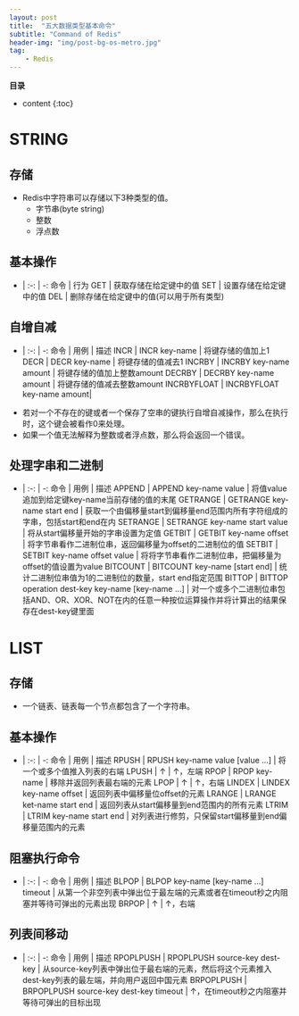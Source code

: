 ```yaml
---
layout: post
title:  "五大数据类型基本命令"
subtitle: "Command of Redis"
header-img: "img/post-bg-os-metro.jpg"
tag: 
    - Redis
---
```

**目录**
* content
{:toc}

# STRING
## 存储
* Redis中字符串可以存储以下3种类型的值。
  * 字节串(byte string)
  * 整数
  * 浮点数

## 基本操作

- | :-: | -: 
命令 | 行为
GET | 获取存储在给定键中的值
SET | 设置存储在给定键中的值
DEL | 删除存储在给定键中的值(可以用于所有类型)

## 自增自减
- | :-: | -: 
命令 | 用例 | 描述
INCR | INCR key-name | 将键存储的值加上1
DECR | DECR key-name | 将键存储的值减去1
INCRBY | INCRBY key-name amount | 将键存储的值加上整数amount
DECRBY | DECRBY key-name amount | 将键存储的值减去整数amount
INCRBYFLOAT | INCRBYFLOAT key-name amount|

* 若对一个不存在的键或者一个保存了空串的键执行自增自减操作，那么在执行时，这个键会被看作0来处理。
* 如果一个值无法解释为整数或者浮点数，那么将会返回一个错误。

## 处理字串和二进制
- | :-: | -: 
命令 | 用例 | 描述
APPEND | APPEND key-name value | 将值value追加到给定键key-name当前存储的值的末尾
GETRANGE | GETRANGE key-name start end | 获取一个由偏移量start到偏移量end范围内所有字符组成的字串，包括start和end在内
SETRANGE | SETRANGE key-name start value | 将从start偏移量开始的字串设置为定值
GETBIT | GETBIT key-name offset | 将字节串看作二进制位串，返回偏移量为offset的二进制位的值
SETBIT | SETBIT key-name offset value | 将将字节串看作二进制位串，把偏移量为offset的值设置为value
BITCOUNT | BITCOUNT key-name [start end] | 统计二进制位串值为1的二进制位的数量，start end指定范围
BITTOP | BITTOP operation dest-key key-name [key-name ...] | 对一个或多个二进制位串包括AND、OR、XOR、NOT在内的任意一种按位运算操作并将计算出的结果保存在dest-key键里面

# LIST
## 存储
* 一个链表、链表每一个节点都包含了一个字符串。


## 基本操作

- | :-: | -: 
命令 | 用例 | 描述
RPUSH | RPUSH key-name value [value ...] | 将一个或多个值推入列表的右端
LPUSH | ↑ | ↑，左端
RPOP | RPOP key-name | 移除并返回列表最右端的元素
LPOP | ↑ | ↑，右端
LINDEX | LINDEX key-name offset | 返回列表中偏移量位offset的元素
LRANGE | LRANGE ket-name start end | 返回列表从start偏移量到end范围内的所有元素
LTRIM | LTRIM key-name start end | 对列表进行修剪，只保留start偏移量到end偏移量范围内的元素

## 阻塞执行命令

- | :-: | -: 
命令 | 用例 | 描述
BLPOP | BLPOP key-name [key-name ...] timeout | 从第一个非空列表中弹出位于最左端的元素或者在timeout秒之内阻塞并等待可弹出的元素出现
BRPOP | ↑ | ↑，右端

## 列表间移动

- | :-: | -: 
命令 | 用例 | 描述
RPOPLPUSH | RPOPLPUSH source-key dest-key | 从source-key列表中弹出位于最右端的元素，然后将这个元素推入dest-key列表的最左端，并向用户返回中国元素
BRPOPLPUSH | BRPOPLPUSH source-key dest-key timeout | ↑，在timeout秒之内阻塞并等待可弹出的目标出现

